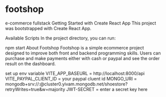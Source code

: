 # footshop
e-commerce fullstack
Getting Started with Create React App
This project was bootstrapped with Create React App.

Available Scripts
In the project directory, you can run:

npm start
About Footshop
Footshop is a simple ecommerce project designed to improve both front and backend programming skills. Users can purchase and make payments either with cash or paypal and see the order result on the dashboard.

set up env variable
VITE_APP_BASEURL = http://localhost:8000/api
VITE_PAYPAL_CLIENT_ID = your paypal cluent id
MONGO_URI = mongodb+srv://<username>:<password>@cluster0.yivam.mongodb.net/shoestore?retryWrites=true&w=majority
JWT-SECRET = enter a secret key here